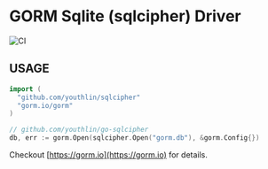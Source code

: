 # GORM Sqlite (sqlcipher) Driver

![CI](https://github.com/youthlin/sqlcipher/workflows/CI/badge.svg)

## USAGE

```go
import (
  "github.com/youthlin/sqlcipher"
  "gorm.io/gorm"
)

// github.com/youthlin/go-sqlcipher
db, err := gorm.Open(sqlcipher.Open("gorm.db"), &gorm.Config{})
```

Checkout [https://gorm.io](https://gorm.io) for details.
